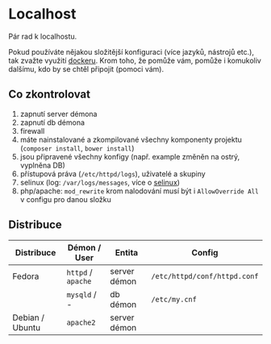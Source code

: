 # Localhost

Pár rad k localhostu. 

Pokud používáte nějakou složitější konfiguraci (více jazyků, nástrojů etc.), tak zvažte využití [dockeru](docker.md). Krom toho, že pomůže vám, pomůže i komukoliv dalšímu, kdo by se chtěl připojit (pomoci vám).

## Co zkontrolovat

1. zapnutí server démona
1. zapnutí db démona
1. firewall
1. máte nainstalované a zkompilované všechny komponenty projektu (`composer install`, `bower install`)
1. jsou připravené všechny konfigy (např. example změněn na ostrý, vyplněna DB)
1. přístupová práva (`/etc/httpd/logs`), uživatelé a skupiny
1. selinux (log: `/var/logs/messages`, více o [selinux](permissions/selinux.md))
1. php/apache: `mod_rewrite` krom nalodování musí být i `AllowOverride All` v configu pro danou složku

## Distribuce
  
| Distribuce      | Démon / User       | Entita       | Config                          | 
|-----------------|--------------------|--------------|---------------------------------|
| Fedora          | `httpd` / `apache` | server démon | `/etc/httpd/conf/httpd.conf`    | 
|                 | `mysqld` / -       | db démon     | `/etc/my.cnf`                   |
| Debian / Ubuntu | `apache2`          | server démon | |
